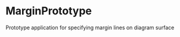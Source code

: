 MarginPrototype
===============

Prototype application for specifying margin lines on diagram surface
